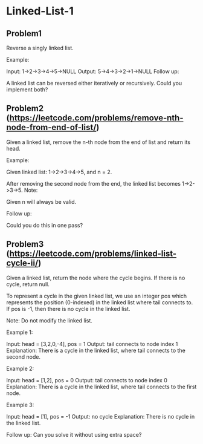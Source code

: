 # Linked-List-1

## Problem1 
Reverse a singly linked list.

Example:

Input: 1->2->3->4->5->NULL
Output: 5->4->3->2->1->NULL
Follow up:

A linked list can be reversed either iteratively or recursively. Could you implement both?

## Problem2 (https://leetcode.com/problems/remove-nth-node-from-end-of-list/)
Given a linked list, remove the n-th node from the end of list and return its head.

Example:

Given linked list: 1->2->3->4->5, and n = 2.


After removing the second node from the end, the linked list becomes 1->2->3->5.
Note:

Given n will always be valid.

Follow up:

Could you do this in one pass?

## Problem3 (https://leetcode.com/problems/linked-list-cycle-ii/)
Given a linked list, return the node where the cycle begins. If there is no cycle, return null.

To represent a cycle in the given linked list, we use an integer pos which represents the position (0-indexed) in the linked list where tail connects to. If pos is -1, then there is no cycle in the linked list.

Note: Do not modify the linked list.

Example 1:

Input: head = [3,2,0,-4], pos = 1
Output: tail connects to node index 1
Explanation: There is a cycle in the linked list, where tail connects to the second node.


Example 2:

Input: head = [1,2], pos = 0
Output: tail connects to node index 0
Explanation: There is a cycle in the linked list, where tail connects to the first node.


Example 3:

Input: head = [1], pos = -1
Output: no cycle
Explanation: There is no cycle in the linked list.


Follow up:
Can you solve it without using extra space?

